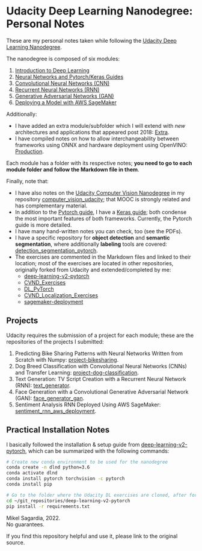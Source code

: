 # Udacity Deep Learning Nanodegree: Personal Notes

These are my personal notes taken while following the [Udacity Deep Learning Nanodegree](https://www.udacity.com/course/deep-learning-nanodegree--nd101).

The nanodegree is composed of six modules:

1. [Introduction to Deep Learning](01_Intro_Deep_Learning)
2. [Neural Networks and Pytorch/Keras Guides](02_Neural_Networks)
3. [Convolutional Neural Networks (CNN)](03_CNN)
4. [Recurrent Neural Networks (RNN)](04_RNN)
5. [Generative Adversarial Networks (GAN)](05_GAN)
6. [Deploying a Model with AWS SageMaker](06_Deployment)

Additionally:

- I have added an extra module/subfolder which I will extend with *new* architectures and applications that appeared post 2018: [Extra](07_Extra).
- I have compiled notes on how to allow interchangeability between frameworks using ONNX and hardware deployment using OpenVINO: [Production](08_Production).

Each module has a folder with its respective notes; **you need to go to each module folder and follow the Markdown file in them**.

Finally, note that:

- I have also notes on the [Udacity Computer Vision Nanodegree](https://www.udacity.com/course/computer-vision-nanodegree--nd891) in my repository [computer_vision_udacity](https://github.com/mxagar/computer_vision_udacity); that MOOC is strongly related and has complementary material.
- In addition to the [Pytorch guide](02_Pytorch_Guide), I have a [Keras guide](02_Keras_Guide); both condense the most important features of both frameworks. Currently, the Pytorch guide is more detailed.
- I have many hand-written notes you can check, too (see the PDFs).
- I have a specific repository for **object detection** and **semantic segmentation**, where additionally **labeling** tools are covered: [detection_segmentation_pytorch](https://github.com/mxagar/detection_segmentation_pytorch).
- The exercises are commented in the Markdown files and linked to their location; most of the exercises are located in other repositories, originally forked from Udacity and extended/completed by me:
	- [deep-learning-v2-pytorch](https://github.com/mxagar/deep-learning-v2-pytorch)
	- [CVND_Exercises](https://github.com/mxagar/CVND_Exercises)
	- [DL_PyTorch](https://github.com/mxagar/DL_PyTorch)
	- [CVND_Localization_Exercises](https://github.com/mxagar/CVND_Localization_Exercises)
	- [sagemaker-deployment](https://github.com/mxagar/sagemaker-deployment)

## Projects

Udacity requires the submission of a project for each module; these are the repositories of the projects I submitted:

1. Predicting Bike Sharing Patterns with Neural Networks Written from Scratch with Numpy: [project-bikesharing](https://github.com/mxagar/deep-learning-v2-pytorch/tree/master/project-bikesharing).
2. Dog Breed Classification with Convolutional Neural Networks (CNNs) and Transfer Learning: [project-dog-classification](https://github.com/mxagar/deep-learning-v2-pytorch/tree/master/project-dog-classification).
3. Text Generation: TV Script Creation with a Recurrent Neural Network (RNN): [text_generator](https://github.com/mxagar/text_generator).
4. Face Generation with a Convolutional Generative Adversarial Network (GAN): [face_generator_gan](https://github.com/mxagar/face_generator_gan).
5. Sentiment Analysis RNN Deployed Using AWS SageMaker: [sentiment_rnn_aws_deployment](https://github.com/mxagar/sentiment_rnn_aws_deployment). 


## Practical Installation Notes

I basically followed the installation & setup guide from [deep-learning-v2-pytorch](https://github.com/mxagar/deep-learning-v2-pytorch), which can be summarized with the following commands:

```bash
# Create new conda environment to be used for the nanodegree
conda create -n dlnd python=3.6
conda activate dlnd
conda install pytorch torchvision -c pytorch
conda install pip

# Go to the folder where the Udacity DL exercises are cloned, after forking the original repo
cd ~/git_repositories/deep-learning-v2-pytorch
pip install -r requirements.txt
```

Mikel Sagardia, 2022.  
No guarantees.

If you find this repository helpful and use it, please link to the original source.
